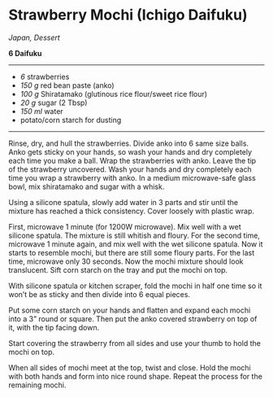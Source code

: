 # Strawberry Mochi (Ichigo Daifuku)

*Japan, Dessert*

**6 Daifuku**

---

- *6* strawberries
- *150 g* red bean paste (anko)
- *100 g* Shiratamako (glutinous rice flour/sweet rice flour)
- *20 g* sugar (2 Tbsp)
- *150 ml* water
- potato/corn starch for dusting

----

Rinse, dry, and hull the strawberries. Divide anko into 6 same size balls. Anko gets sticky on your hands, so wash your hands and dry completely each time you make a ball.
Wrap the strawberries with anko. Leave the tip of the strawberry uncovered. Wash your hands and dry completely each time you wrap a strawberry with anko.
In a medium microwave-safe glass bowl, mix shiratamako and sugar with a whisk.

Using a silicone spatula, slowly add water in 3 parts and stir until the mixture has reached a thick consistency. Cover loosely with plastic wrap.

First, microwave 1 minute (for 1200W microwave). Mix well with a wet silicone spatula. The mixture is still whitish and floury.
For the second time, microwave 1 minute again, and mix well with the wet silicone spatula. Now it starts to resemble mochi, but there are still some floury parts.
For the last time, microwave only 30 seconds. Now the mochi mixture should look translucent.
Sift corn starch on the tray and put the mochi on top.

With silicone spatula or kitchen scraper, fold the mochi in half one time so it won’t be as sticky and then divide into 6 equal pieces.

Put some corn starch on your hands and flatten and expand each mochi into a 3” round or square. Then put the anko covered strawberry on top of it, with the tip facing down.

Start covering the strawberry from all sides and use your thumb to hold the mochi on top.

When all sides of mochi meet at the top, twist and close. Hold the mochi with both hands and form into nice round shape. Repeat the process for the remaining mochi.
